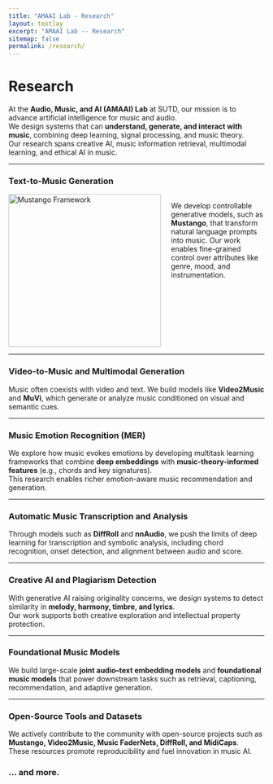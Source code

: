 ```yaml
---
title: "AMAAI Lab - Research"
layout: textlay
excerpt: "AMAAI Lab -- Research"
sitemap: false
permalink: /research/
---
```


# Research

At the **Audio, Music, and AI (AMAAI) Lab** at SUTD, our mission is to advance artificial intelligence for music and audio.  
We design systems that can **understand, generate, and interact with music**, combining deep learning, signal processing, and music theory.  
Our research spans creative AI, music information retrieval, multimodal learning, and ethical AI in music.

---

### Text-to-Music Generation
<div style="display: flex; align-items: flex-start; gap: 20px;">
 <img src="{{ site.url }}{{ site.baseurl }}/images/mustango.jpg" alt="Mustango Framework" width="300"/>
  <p>
    We develop controllable generative models, such as <b>Mustango</b>, that transform natural language prompts into music.  
    Our work enables fine-grained control over attributes like genre, mood, and instrumentation.
  </p>
</div>

---

### Video-to-Music and Multimodal Generation
Music often coexists with video and text. We build models like **Video2Music** and **MuVi**, which generate or analyze music conditioned on visual and semantic cues.

---

### Music Emotion Recognition (MER)
We explore how music evokes emotions by developing multitask learning frameworks that combine **deep embeddings** with **music-theory-informed features** (e.g., chords and key signatures).  
This research enables richer emotion-aware music recommendation and generation.

---

### Automatic Music Transcription and Analysis
Through models such as **DiffRoll** and **nnAudio**, we push the limits of deep learning for transcription and symbolic analysis, including chord recognition, onset detection, and alignment between audio and score.

---

### Creative AI and Plagiarism Detection
With generative AI raising originality concerns, we design systems to detect similarity in **melody, harmony, timbre, and lyrics**.  
Our work supports both creative exploration and intellectual property protection.

---

### Foundational Music Models
We build large-scale **joint audio–text embedding models** and **foundational music models** that power downstream tasks such as retrieval, captioning, recommendation, and adaptive generation.

---

### Open-Source Tools and Datasets
We actively contribute to the community with open-source projects such as **Mustango, Video2Music, Music FaderNets, DiffRoll, and MidiCaps**.  
These resources promote reproducibility and fuel innovation in music AI.

### ... and more.
